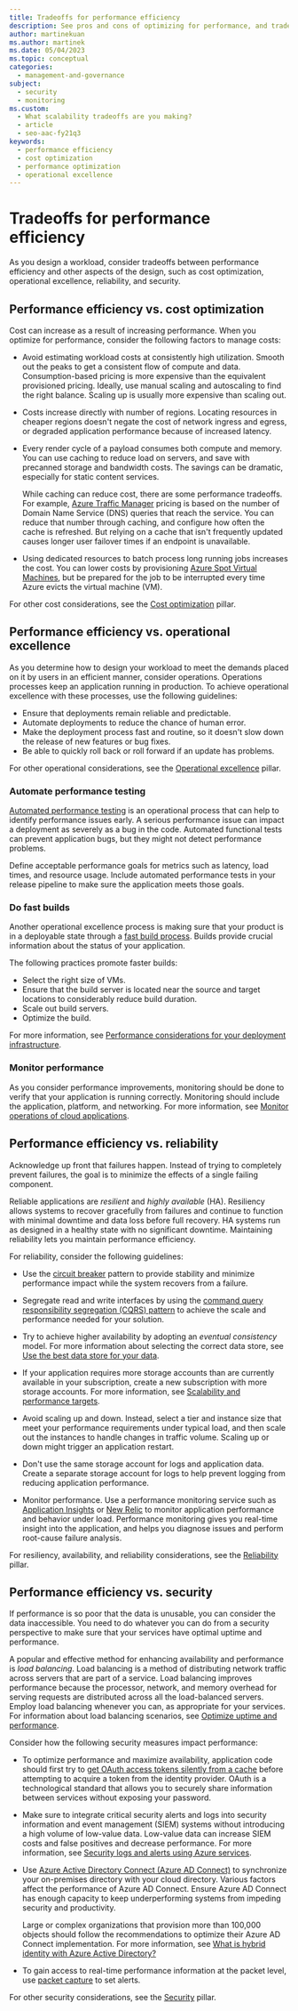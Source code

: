 ```yaml
---
title: Tradeoffs for performance efficiency
description: See pros and cons of optimizing for performance, and tradeoffs between performance and operational excellence, reliability, cost optimization, and security.
author: martinekuan
ms.author: martinek
ms.date: 05/04/2023
ms.topic: conceptual
categories:
  - management-and-governance
subject:
  - security
  - monitoring
ms.custom:
  - What scalability tradeoffs are you making?
  - article
  - seo-aac-fy21q3
keywords:
  - performance efficiency
  - cost optimization
  - performance optimization
  - operational excellence
---
```


# Tradeoffs for performance efficiency

As you design a workload, consider tradeoffs between performance efficiency and other aspects of the design, such as cost optimization, operational excellence, reliability, and security.

## Performance efficiency vs. cost optimization

Cost can increase as a result of increasing performance. When you optimize for performance, consider the following factors to manage costs:

- Avoid estimating workload costs at consistently high utilization. Smooth out the peaks to get a consistent flow of compute and data. Consumption-based pricing is more expensive than the equivalent provisioned pricing. Ideally, use manual scaling and autoscaling to find the right balance. Scaling up is usually more expensive than scaling out.

- Costs increase directly with number of regions. Locating resources in cheaper regions doesn't negate the cost of network ingress and egress, or degraded application performance because of increased latency.

- Every render cycle of a payload consumes both compute and memory. You can use caching to reduce load on servers, and save with precanned storage and bandwidth costs. The savings can be dramatic, especially for static content services.

  While caching can reduce cost, there are some performance tradeoffs. For example, [Azure Traffic Manager](/azure/traffic-manager/traffic-manager-overview) pricing is based on the number of Domain Name Service (DNS) queries that reach the service. You can reduce that number through caching, and configure how often the cache is refreshed. But relying on a cache that isn't frequently updated causes longer user failover times if an endpoint is unavailable.

- Using dedicated resources to batch process long running jobs increases the cost. You can lower costs by provisioning [Azure Spot Virtual Machines](https://azure.microsoft.com/products/virtual-machines/spot), but be prepared for the job to be interrupted every time Azure evicts the virtual machine (VM).

For other cost considerations, see the [Cost optimization](../cost-optimization/index.yml) pillar.

## Performance efficiency vs. operational excellence

As you determine how to design your workload to meet the demands placed on it by users in an efficient manner, consider operations. Operations processes keep an application running in production. To achieve operational excellence with these processes, use the following guidelines:

- Ensure that deployments remain reliable and predictable.
- Automate deployments to reduce the chance of human error.
- Make the deployment process fast and routine, so it doesn't slow down the release of new features or bug fixes.
- Be able to quickly roll back or roll forward if an update has problems.

For other operational considerations, see the [Operational excellence](../devops/overview.md) pillar.

### Automate performance testing

[Automated performance testing](/azure/architecture/checklist/dev-ops#testing) is an operational process that can help to identify performance issues early. A serious performance issue can impact a deployment as severely as a bug in the code. Automated functional tests can prevent application bugs, but they might not detect performance problems.

Define acceptable performance goals for metrics such as latency, load times, and resource usage. Include automated performance tests in your release pipeline to make sure the application meets those goals.

### Do fast builds

Another operational excellence process is making sure that your product is in a deployable state through a [fast build process](../devops/release-engineering-performance.md#build-times). Builds provide crucial information about the status of your application.

The following practices promote faster builds:

- Select the right size of VMs.
- Ensure that the build server is located near the source and target locations to considerably reduce build duration.
- Scale out build servers.
- Optimize the build.

For more information, see [Performance considerations for your deployment infrastructure](../devops/release-engineering-performance.md#build-times).

### Monitor performance

As you consider performance improvements, monitoring should be done to verify that your application is running correctly. Monitoring should include the application, platform, and networking. For more information, see [Monitor operations of cloud applications](../devops/checklist.md).

## Performance efficiency vs. reliability

Acknowledge up front that failures happen. Instead of trying to completely prevent failures, the goal is to minimize the effects of a single failing component.

Reliable applications are *resilient* and *highly available* (HA). Resiliency allows systems to recover gracefully from failures and continue to function with minimal downtime and data loss before full recovery. HA systems run as designed in a healthy state with no significant downtime. Maintaining reliability lets you maintain performance efficiency.

For reliability, consider the following guidelines:

- Use the [circuit breaker](/azure/architecture/patterns/circuit-breaker) pattern to provide stability and minimize performance impact while the system recovers from a failure.

- Segregate read and write interfaces by using the [command query responsibility segregation (CQRS) pattern](/azure/architecture/patterns/cqrs) to achieve the scale and performance needed for your solution.

- Try to achieve higher availability by adopting an *eventual consistency* model. For more information about selecting the correct data store, see [Use the best data store for your data](/azure/architecture/guide/design-principles/use-the-best-data-store).

- If your application requires more storage accounts than are currently available in your subscription, create a new subscription with more storage accounts. For more information, see [Scalability and performance targets](/azure/storage/common/scalability-targets-standard-account).

- Avoid scaling up and down. Instead, select a tier and instance size that meet your performance requirements under typical load, and then scale out the instances to handle changes in traffic volume. Scaling up or down might trigger an application restart.

- Don't use the same storage account for logs and application data. Create a separate storage account for logs to help prevent logging from reducing application performance.

- Monitor performance. Use a performance monitoring service such as [Application Insights](/azure/azure-monitor/app/app-insights-overview) or [New Relic](https://newrelic.com/) to monitor application performance and behavior under load. Performance monitoring gives you real-time insight into the application, and helps you diagnose issues and perform root-cause failure analysis.

For resiliency, availability, and reliability considerations, see the [Reliability](../resiliency/principles.md) pillar.

## Performance efficiency vs. security

If performance is so poor that the data is unusable, you can consider the data inaccessible. You need to do whatever you can do from a security perspective to make sure that your services have optimal uptime and performance.

A popular and effective method for enhancing availability and performance is *load balancing*. Load balancing is a method of distributing network traffic across servers that are part of a service. Load balancing improves performance because the processor, network, and memory overhead for serving requests are distributed across all the load-balanced servers. Employ load balancing whenever you can, as appropriate for your services. For information about load balancing scenarios, see [Optimize uptime and performance](/azure/security/fundamentals/network-best-practices#optimize-uptime-and-performance).

Consider how the following security measures impact performance:

- To optimize performance and maximize availability, application code should first try to [get OAuth access tokens silently from a cache](/azure/active-directory/develop/msal-net-acquire-token-silently) before attempting to acquire a token from the identity provider. OAuth is a technological standard that allows you to securely share information between services without exposing your password.

- Make sure to integrate critical security alerts and logs into security information and event management (SIEM) systems without introducing a high volume of low-value data. Low-value data can increase SIEM costs and false positives and decrease performance. For more information, see [Security logs and alerts using Azure services](../security/monitor-logs-alerts.md).

- Use [Azure Active Directory Connect (Azure AD Connect)](/azure/active-directory/hybrid/connect/whatis-azure-ad-connect) to synchronize your on-premises directory with your cloud directory. Various factors affect the performance of Azure AD Connect. Ensure Azure AD Connect has enough capacity to keep underperforming systems from impeding security and productivity.

  Large or complex organizations that provision more than 100,000 objects should follow the recommendations to optimize their Azure AD Connect implementation. For more information, see [What is hybrid identity with Azure Active Directory?](/azure/active-directory/hybrid/whatis-hybrid-identity)

- To gain access to real-time performance information at the packet level, use [packet capture](/azure/network-watcher/network-watcher-alert-triggered-packet-capture) to set alerts.

For other security considerations, see the [Security](../security/overview.md) pillar.
